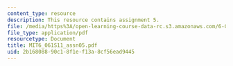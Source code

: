 ```yaml
---
content_type: resource
description: This resource contains assignment 5.
file: /media/https%3A/open-learning-course-data-rc.s3.amazonaws.com/6-061-introduction-to-electric-power-systems-spring-2011/2b16808890c18f1ef13a8cf56ead9445_MIT6_061S11_assn05.pdf
file_type: application/pdf
resourcetype: Document
title: MIT6_061S11_assn05.pdf
uid: 2b168088-90c1-8f1e-f13a-8cf56ead9445
---
```

